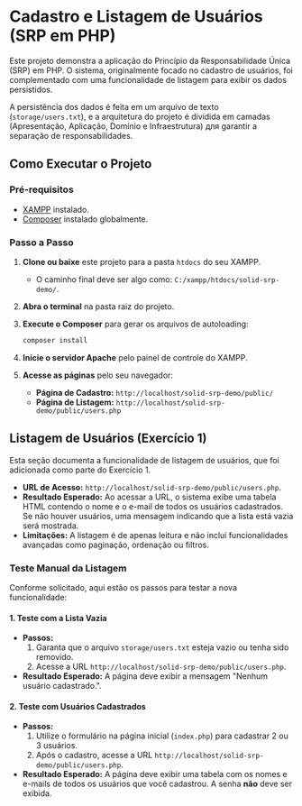 # Cadastro e Listagem de Usuários (SRP em PHP)

Este projeto demonstra a aplicação do Princípio da Responsabilidade Única (SRP) em PHP. O sistema, originalmente focado no cadastro de usuários, foi complementado com uma funcionalidade de listagem para exibir os dados persistidos.

A persistência dos dados é feita em um arquivo de texto (`storage/users.txt`), e a arquitetura do projeto é dividida em camadas (Apresentação, Aplicação, Domínio e Infraestrutura) для garantir a separação de responsabilidades.

## Como Executar o Projeto

### Pré-requisitos

* [XAMPP](https://www.apachefriends.org/pt_br/index.html) instalado.
* [Composer](https://getcomposer.org/) instalado globalmente.

### Passo a Passo

1.  **Clone ou baixe** este projeto para a pasta `htdocs` do seu XAMPP.
    * O caminho final deve ser algo como: `C:/xampp/htdocs/solid-srp-demo/`.

2.  **Abra o terminal** na pasta raiz do projeto.

3.  **Execute o Composer** para gerar os arquivos de autoloading:
    ```sh
    composer install
    ```

4.  **Inicie o servidor Apache** pelo painel de controle do XAMPP.

5.  **Acesse as páginas** pelo seu navegador:
    * **Página de Cadastro:** `http://localhost/solid-srp-demo/public/`
    * **Página de Listagem:** `http://localhost/solid-srp-demo/public/users.php`

## Listagem de Usuários (Exercício 1)

Esta seção documenta a funcionalidade de listagem de usuários, que foi adicionada como parte do Exercício 1.

* **URL de Acesso:** `http://localhost/solid-srp-demo/public/users.php`.
* **Resultado Esperado:** Ao acessar a URL, o sistema exibe uma tabela HTML contendo o nome e o e-mail de todos os usuários cadastrados. Se não houver usuários, uma mensagem indicando que a lista está vazia será mostrada.
* **Limitações:** A listagem é de apenas leitura e não inclui funcionalidades avançadas como paginação, ordenação ou filtros.

### Teste Manual da Listagem

Conforme solicitado, aqui estão os passos para testar a nova funcionalidade:

#### 1. Teste com a Lista Vazia
* **Passos:**
    1.  Garanta que o arquivo `storage/users.txt` esteja vazio ou tenha sido removido.
    2.  Acesse a URL `http://localhost/solid-srp-demo/public/users.php`.
* **Resultado Esperado:** A página deve exibir a mensagem "Nenhum usuário cadastrado.".

#### 2. Teste com Usuários Cadastrados
* **Passos:**
    1.  Utilize o formulário na página inicial (`index.php`) para cadastrar 2 ou 3 usuários.
    2.  Após o cadastro, acesse a URL `http://localhost/solid-srp-demo/public/users.php`.
* **Resultado Esperado:** A página deve exibir uma tabela com os nomes e e-mails de todos os usuários que você cadastrou. A senha **não** deve ser exibida.
